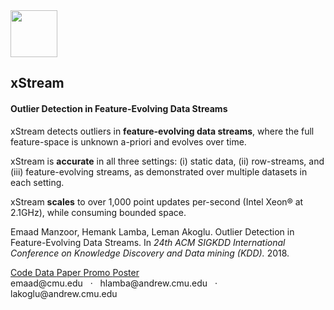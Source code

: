 <head>

  <!-- Basic Page Needs
  –––––––––––––––––––––––––––––––––––––––––––––––––– -->
  <meta charset="utf-8">
  <title>xStream: Detecting outliers in Feature-Evolving Data Streams</title>
  <meta name="description" content="">
  <meta name="author" content="">

  <!-- Mobile Specific Metas
  –––––––––––––––––––––––––––––––––––––––––––––––––– -->
  <meta name="viewport" content="width=device-width, initial-scale=1">

  <!-- FONT
  –––––––––––––––––––––––––––––––––––––––––––––––––– -->
  <!--<link href="//fonts.googleapis.com/css?family=Raleway:400,300,600" rel="stylesheet" type="text/css">-->

  <!-- CSS
  –––––––––––––––––––––––––––––––––––––––––––––––––– -->
  <link rel="stylesheet" href="css/normalize.css">
  <link rel="stylesheet" href="css/skeleton.css">
  <link rel="stylesheet" href="css/styles.css">

  <!-- Favicon
  –––––––––––––––––––––––––––––––––––––––––––––––––– -->
  <!--<link rel="icon" type="image/png" href="images/favicon.png">-->

</head>
<body>

  <!-- Primary Page Layout
  –––––––––––––––––––––––––––––––––––––––––––––––––– -->
  <div class="container">
    <section class="header">
      <div>
        <img class="logo" src="https://avatars0.githubusercontent.com/u/36132856?s=400&u=b4beebdfa1c1ec0fbd95dd1522bb157e63883fc4&v=4" width="75"/>
        <h1 class="title">xStream</h1>
      </div>
      <h4 class="subtitle">Outlier Detection in Feature-Evolving Data Streams</h4>
    </section>
    <section class="summary">
      <p>
        xStream detects outliers in <b>feature-evolving data streams</b>, where
        the full feature-space is unknown a-priori and evolves over time.
      </p>
      <p>
        xStream is <b>accurate</b> in all three settings: (i) static data, (ii) row-streams, and (iii) feature-evolving streams,
        as demonstrated over multiple datasets in each setting.
      </p>
      <p>
        xStream <b>scales</b> to over 1,000 point updates per-second (Intel Xeon® at 2.1GHz),
        while consuming bounded space.
      </p>
      <p class="alert" style="text-align:left;">
        Emaad Manzoor, Hemank Lamba, Leman Akoglu.
        Outlier Detection in Feature-Evolving Data Streams.
        In <i>24th ACM SIGKDD International Conference on Knowledge Discovery and Data mining (KDD).</i> 2018.
      </p>
    </section>
    <section class="code-links">
      <a href="https://github.com/cmuxstream/cmuxstream-core" class="btn">
        Code
      </a>
      <a href="https://github.com/cmuxstream/cmuxstream-data" class="btn">
        Data
      </a>
      <a href="http://www.kdd.org/kdd2018/accepted-papers/view/xstream-outlier-detection-in-feature-evolving-data-streams" class="btn">
        Paper
      </a>
      <a href="https://www.youtube.com/watch?v=PT-e9vq_pKc" class="btn">
        Promo
      </a>
      <a href="#" class="btn">
        Poster
      </a>
    </section>
    <section class="footer">
      emaad@cmu.edu
      &nbsp; &middot; &nbsp;
      hlamba@andrew.cmu.edu
      &nbsp; &middot; &nbsp;
      lakoglu@andrew.cmu.edu
    </section>
  </div>
</body>
<!-- End Document
  –––––––––––––––––––––––––––––––––––––––––––––––––– -->
